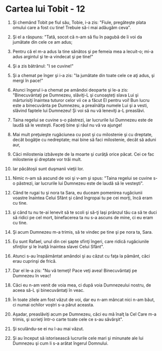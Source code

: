 # Cartea lui Tobit - 12

1. Şi chemând Tobit pe fiul său, Tobie, i-a zis: "Fiule, pregăteşte plata omului care a fost cu tine! Trebuie să-i mai adăugăm ceva". 

2. Şi el a răspuns: "Tată, socot că n-am să fiu în pagubă de îi voi da jumătate din cele ce am adus; 

3. Pentru că el m-a adus la tine sănătos şi pe femeia mea a lecuit-o; mi-a adus argintul şi te-a vindecat şi pe tine!" 

4. Şi a zis bătrânul: "I se cuvine!" 

5. Şi a chemat pe înger şi i-a zis: "Ia jumătate din toate cele ce aţi adus, şi mergi în pace!" 

6. Atunci îngerul i-a chemat pe amândoi deoparte şi le-a zis: "Binecuvântaţi pe Dumnezeu, slăviţi-L şi cunoaşteţi slava Lui şi mărturisiţi înaintea tuturor celor vii ce a făcut El pentru voi! Bun lucru este a binecuvânta pe Dumnezeu, a preaînălţa numele Lui şi a vesti, slăvind faptele lui Dumnezeu! Şi voi să nu vă leneviţi a-L preaslăvi. 

7. Taina regelui se cuvine s-o păstrezi, iar lucrurile lui Dumnezeu este de laudă să le vesteşti. Faceţi bine şi răul nu vă va ajunge! 

8. Mai mult preţuieşte rugăciunea cu post şi cu milostenie şi cu dreptate, decât bogăţie cu nedreptate; mai bine să faci milostenie, decât să aduni aur, 

9. Căci milostenia izbăveşte de la moarte şi curăţă orice păcat. Cei ce fac milostenie şi dreptate vor trăi mult. 

10. Iar păcătoşii sunt duşmanii vieţii lor. 

11. Nimic n-am să ascund de voi şi v-am şi spus: "Taina regelui se cuvine s-o păstrezi, iar lucrurile lui Dumnezeu este de laudă să le vesteşti". 

12. Când te rugai tu şi nora ta Sara, eu duceam pomenirea rugăciunii voastre înaintea Celui Sfânt şi când îngropai tu pe cei morţi, încă eram cu tine. 

13. şi când tu nu te-ai lenevit să te scoli şi să-ţi laşi prânzul tău ca să te duci să ridici pe cel mort, binefacerea ta nu s-a ascuns de mine, ci eu eram cu tine. 

14. Şi acum Dumnezeu m-a trimis, să te vindec pe tine şi pe nora ta, Sara. 

15. Eu sunt Rafael, unul din cei şapte sfinţi îngeri, care ridică rugăciunile sfinţilor şi le înalţă înaintea slavei Celui Sfânt". 

16. Atunci s-au înspăimântat amândoi şi au căzut cu faţa la pământ, căci erau cuprinşi de frică. 

17. Dar el le-a zis: "Nu vă temeţi! Pace veţi avea! Binecuvântaţi pe Dumnezeu în veac! 

18. Căci eu n-am venit de voia mea, ci după voia Dumnezeului nostru, de aceea să-L şi binecuvântaţi în veac. 

19. În toate zilele am fost văzut de voi, dar eu n-am mâncat nici n-am băut, ci numai ochilor voştri s-a părut aceasta. 

20. Aşadar, preaslăviţi acum pe Dumnezeu, căci eu mă înalţ la Cel Care m-a trimis, şi scrieţi într-o carte toate cele ce s-au săvârşit". 

21. Şi sculându-se ei nu l-au mai văzut. 

22. Şi au început să istorisească lucrurile cele mari şi minunate ale lui Dumnezeu şi cum li s-a arătat îngerul Domnului. 

